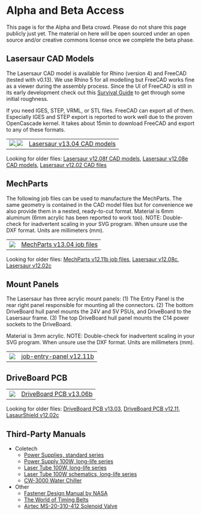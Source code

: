 Alpha and Beta Access
==============

This page is for the Alpha and Beta crowd. Please do not share this page publicly just yet. The material on here will be open sourced under an open source and/or creative commons license once we complete the beta phase.

Lasersaur CAD Models
-------------------

The Lasersaur CAD model is available for Rhino (version 4) and FreeCAD (tested with v0.13). We use Rhino 5 for all modelling but FreeCAD works fine as a viewer during the assembly process. Since the UI of FreeCAD is still in its early development check out this [Survival Guide](freecad_guide.md) to get through some initial roughness.

If you need IGES, STEP, VRML, or STL files. FreeCAD can export all of them. Especially IGES and STEP export is reported to work well due to the proven OpenCascade kernel. It takes about 15min to download FreeCAD and export to any of these formats.

<table>
<tr><td>
<a href="http://file.lasersaur.com/model/model-lasersaur-v13.04.zip" class="il">
<img src="http://farm9.staticflickr.com/8142/7139599325_1b7036b97e_m.jpg">
<img src="http://farm9.staticflickr.com/8156/7139609703_b8134916f2_m.jpg">
</a>
</td><td>
<a href="http://file.lasersaur.com/model/model-lasersaur-v13.04.zip">Lasersaur v13.04 CAD models</a>
</td></tr>
</table>


Looking for older files: <a href="http://dl.dropbox.com/u/9430160/lasersaur/model-lasersaur-v1208f.zip">Lasersaur v12.08f CAD models</a>, <a href="http://dl.dropbox.com/u/9430160/lasersaur/model-lasersaur-v12.08e.zip">Lasersaur v12.08e CAD models</a>, <a href="http://dl.dropbox.com/u/9430160/lasersaur/model-lasersaur-v12.02.zip">Lasersaur v12.02 CAD files</a>



MechParts
-------------------------------

The following job files can be used to manufacture the MechParts. The same geometry is contained in the CAD model files but for convenience we also provide them in a nested, ready-to-cut format. Material is 6mm aluminum (6mm acrylic has been reported to work too). NOTE: Double-check for inadvertent scaling in your SVG program. When unsure use the DXF format. Units are millimeters (mm).

<table>
<tr><td>
<a href="http://dl.dropbox.com/u/9430160/lasersaur/job-MechParts-v13.04.zip">
<img src="http://farm9.staticflickr.com/8517/8417546178_261ab07dc8_q.jpg">
</a>
</td><td>
<a href="http://dl.dropbox.com/u/9430160/lasersaur/job-MechParts-v13.04.zip">MechParts v13.04 job files</a>
</td>
</tr>
</table>

Looking for older files: <a href="http://dl.dropbox.com/u/9430160/lasersaur/job-MechParts-v12.11b.zip">MechParts v12.11b job files</a>, <a href="http://dl.dropbox.com/u/9430160/lasersaur/job-lasersaur-parts-v12.08c.zip">Lasersaur v12.08c</a>, <a href="http://dl.dropbox.com/u/9430160/lasersaur/job-lasersaur-parts-v12.02c.zip">Lasersaur v12.02c</a>



Mount Panels
-------------------------------
The Lasersaur has three acrylic mount panels: (1) The Entry Panel is the rear right panel responsible for mounting all the connectors. (2) The bottom DriveBoard hull panel mounts the 24V and 5V PSUs, and DriveBoard to the Lasersaur frame. (3) The top DriveBoard hull panel mounts the C14 power sockets to the DriveBoard.

Material is 3mm acrylic. NOTE: Double-check for inadvertent scaling in your SVG program. When unsure use the DXF format. Units are millimeters (mm).

<table>
<tr><td>
<a href="http://dl.dropbox.com/u/9430160/lasersaur/job-mount-panels-v13.06.zip">
<img src="http://farm8.staticflickr.com/7413/9093804668_8f87959855_n.jpg">
</a>
</td><td>
<a href="http://dl.dropbox.com/u/9430160/lasersaur/job-mount-panels-v13.06.zip">job-entry-panel v12.11b</a>
</td>
</tr>
</table>



DriveBoard PCB
-------------------------

<table>
<tr><td>
<a href="http://dl.dropbox.com/u/9430160/lasersaur/DriveBoard-v13.06b.zip" class="il">
<img src="http://farm9.staticflickr.com/8514/8492255734_657d9a9f44_n.jpg">
</a>
</td><td>
<a href="http://dl.dropbox.com/u/9430160/lasersaur/DriveBoard-v13.06b.zip" class="il">DriveBoard PCB v13.06b</a>
</td>
</tr>
</table>

Looking for older files:
<a href="http://dl.dropbox.com/u/9430160/lasersaur/DriveBoard-v13.03.zip" class="il">DriveBoard PCB v13.03</a>,
<a href="http://dl.dropbox.com/u/9430160/lasersaur/DriveBoard-v12.11.zip" class="il">DriveBoard PCB v12.11</a>, 
<a href="https://github.com/stefanix/LasaurShield/zipball/v12.02c" class="il">LasaurShield v12.02c</a>



Third-Party Manuals
-------------------

- Coletech
  - [Power Supplies, standard series](http://dl.dropbox.com/u/9430160/lasersaur/coletech-power-supplies.pdf)
  - [Power Supply 100W, long-life series](http://dl.dropbox.com/u/9430160/lasersaur/coletech-power-supply-100W.pdf)
  - [Laser Tube 100W, long-life series](http://dl.dropbox.com/u/9430160/lasersaur/coletech-laser-100W.pdf)
  - [Laser Tube 100W schematics, long-life series](http://dl.dropbox.com/u/9430160/lasersaur/coletech-laser-schematic-100W.pdf)
  - [CW-3000 Water Chiller](http://dl.dropbox.com/u/9430160/lasersaur/cw-3000.pdf)
- Other
  - [Fastener Design Manual by NASA](http://file.lasersaur.com/docs-thirdparty/Fastener_Design_Manual.pdf)
  - [The World of Timing Belts](http://file.lasersaur.com/docs-thirdparty/The_World_of_Timing_Belts.pdf)
  - [Airtec MS-20-310-412 Solenoid Valve](http://dl.dropbox.com/u/9430160/lasersaur/airtec-MS-20.pdf)


